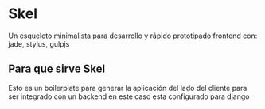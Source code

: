 Skel
====

Un esqueleto minimalista para desarrollo y rápido prototipado frontend con: jade, stylus, gulpjs

Para que sirve Skel
-------------------
Esto es un boilerplate para generar la aplicación del lado del cliente para ser
integrado con un backend en este caso esta configurado para django


